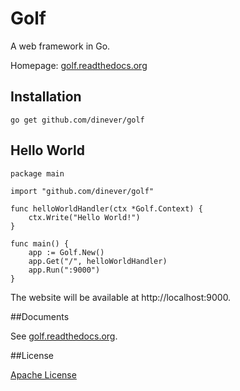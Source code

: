 # Golf

A web framework in Go.

Homepage: [golf.readthedocs.org](http://crotal.org)

## Installation

    go get github.com/dinever/golf

## Hello World

    package main

    import "github.com/dinever/golf"

    func helloWorldHandler(ctx *Golf.Context) {
        ctx.Write("Hello World!")
    }

    func main() {
        app := Golf.New()
        app.Get("/", helloWorldHandler)
        app.Run(":9000")
    }

The website will be available at http://localhost:9000.

##Documents

See [golf.readthedocs.org](http://golf.readthedocs.org).

##License

[Apache License](http://www.apache.org/licenses/LICENSE-2.0.html)
